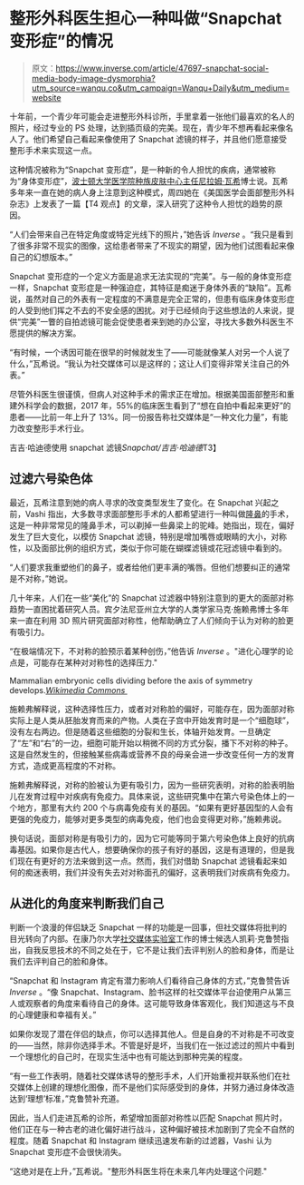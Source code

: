 # 整形外科医生担心一种叫做“Snapchat 变形症”的情况

> 原文：<https://www.inverse.com/article/47697-snapchat-social-media-body-image-dysmorphia?utm_source=wanqu.co&utm_campaign=Wanqu+Daily&utm_medium=website>

十年前，一个青少年可能会走进整形外科诊所，手里拿着一张他们最喜欢的名人的照片，经过专业的 PS 处理，达到插页级的完美。现在，青少年不想再看起来像名人了。他们希望自己看起来像使用了 Snapchat 滤镜的样子，并且他们愿意接受整形手术来实现这一点。

这种情况被称为“Snapchat 变形症”，是一种新的令人担忧的疾病，通常被称为“身体变形症”，[波士顿大学医学院种族皮肤中心主任尼拉姆·瓦希](http://www.bumc.bu.edu/derm/neelam-vashi-md/)博士说。瓦希多年来一直在她的病人身上注意到这种模式，周四她在《美国医学会面部整形外科杂志》上发表了一篇【T4 观点】的文章，深入研究了这种令人担忧的趋势的原因。

“人们会带来自己在特定角度或特定光线下的照片，”她告诉 *Inverse* 。“我只是看到了很多非常不现实的图像，这给患者带来了不现实的期望，因为他们试图看起来像自己的幻想版本。”

Snapchat 变形症的一个定义方面是追求无法实现的“完美”。与一般的身体变形症一样，Snapchat 变形症是一种强迫症，其特征是痴迷于身体外表的“缺陷”。瓦希说，虽然对自己的外表有一定程度的不满意是完全正常的，但患有临床身体变形症的人受到他们挥之不去的不安全感的困扰。对于已经倾向于这些想法的人来说，提供“完美”一瞥的自拍滤镜可能会促使患者来到她的办公室，寻找大多数外科医生不愿提供的解决方案。

“有时候，一个诱因可能在很早的时候就发生了——可能就像某人对另一个人说了什么，”瓦希说。“我认为社交媒体可以是这样的；这让人们变得非常关注自己的外表。”

尽管外科医生很谨慎，但病人对这种手术的需求正在增加。根据美国面部整形和重建外科学会的数据，2017 年，55%的临床医生看到了“想在自拍中看起来更好”的患者——比前一年上升了 13%。同一份报告称社交媒体是“一种文化力量”，有能力改变整形手术行业。



吉吉·哈迪德使用 snapchat 滤镜<cite class="hW6">Snapchat/吉吉·哈迪德</cite>T3】



## 过滤六号染色体

最近，瓦希注意到她的病人寻求的改变类型发生了变化。在 Snapchat 兴起之前，Vashi 指出，大多数寻求面部整形手术的人都希望进行一种叫做[隆鼻](https://www.inverse.com/article/34401-nose-job-rhinoplasty-body-dysmorphia-research)的手术，这是一种非常常见的隆鼻手术，可以剃掉一些鼻梁上的驼峰。她指出，现在，偏好发生了巨大变化，以模仿 Snapchat 滤镜，特别是增加嘴唇或眼睛的大小，对称性，以及面部比例的组织方式，类似于你可能在蝴蝶滤镜或花冠滤镜中看到的。

“人们要求我重塑他们的鼻子，或者给他们更丰满的嘴唇。但他们想要纠正的通常是不对称，”她说。

几十年来，人们在一些“美化”的 Snapchat 过滤器中特别注意到的更大的面部对称趋势一直困扰着研究人员。宾夕法尼亚州立大学的人类学家马克·施赖弗博士多年来一直在利用 3D 照片研究面部对称性，他帮助确立了人们倾向于认为对称的脸更有吸引力。

“在极端情况下，不对称的脸预示着某种创伤，”他告诉 *Inverse* 。"进化心理学的论点是，可能存在某种对对称性的选择压力."



Mammalian embryonic cells dividing before the axis of symmetry develops.<cite class="hW6">[Wikimedia Commons ](https://commons.wikimedia.org/wiki/File:Gray9.png)</cite>



施赖弗解释说，这种选择性压力，或者对对称脸的偏好，可能存在，因为面部对称实际上是人类从胚胎发育而来的产物。人类在子宫中开始发育时是一个“细胞球”，没有左右两边。但是随着这些细胞的分裂和生长，体轴开始发育。一旦确定了“左”和“右”的一边，细胞可能开始以稍微不同的方式分裂，播下不对称的种子。这是自然发生的，但接触某些病毒或营养不良的母亲会进一步改变任何一方的发育方式，造成更高程度的不对称。

施赖弗解释说，对称的脸被认为更有吸引力，因为一些研究表明，对称的脸表明胎儿在发育过程中对疾病有免疫力。具体来说，这些研究集中在第六号染色体上的一个地方，那里有大约 200 个与病毒免疫有关的基因。“如果有更好基因型的人会有更强的免疫力，能够对更多类型的病毒免疫，他们也会变得更对称，”施赖弗说。

换句话说，面部对称是有吸引力的，因为它可能等同于第六号染色体上良好的抗病毒基因。如果你是古代人，想要确保你的孩子有好的基因，这是有道理的，但是我们现在有更好的方法来做到这一点。然而，我们对借助 Snapchat 滤镜看起来如何的痴迷表明，我们并没有失去对对称面孔的偏好，这表明我们对疾病有免疫力。

## 从进化的角度来判断我们自己

判断一个浪漫的伴侣缺乏 Snapchat 一样的功能是一回事，但社交媒体将批判的目光转向了内部。在康乃尔大学[社交媒体实验室](http://sml.comm.cornell.edu)工作的博士候选人凯莉·克鲁赞指出，自我反思技术的不同之处在于，它不是让我们去评判别人的脸和身体，而是让我们去评判自己的脸和身体。

“Snapchat 和 Instagram 肯定有潜力影响人们看待自己身体的方式，”克鲁赞告诉 *Inverse* 。“像 Snapchat、Instagram、脸书这样的社交媒体平台迫使用户从第三人或观察者的角度来看待自己的身体。这可能导致身体客观化，我们知道这与不良的心理健康和幸福有关。”

如果你发现了潜在伴侣的缺点，你可以选择其他人。但是自身的不对称是不可改变的——当然，除非你选择手术。不管是好是坏，当我们在一张过滤过的照片中看到一个理想化的自己时，在现实生活中也有可能达到那种完美的程度。

“有一些工作表明，随着社交媒体诱导的整形手术，人们开始重视并联系他们在社交媒体上创建的理想化图像，而不是他们实际感受到的身体，并努力通过身体改造达到‘理想’标准，”克鲁赞补充道。

因此，当人们走进瓦希的诊所，希望增加面部对称性以匹配 Snapchat 照片时，他们正在与一种古老的进化偏好进行战斗，这种偏好被技术加剧到了完全不自然的程度。随着 Snapchat 和 Instagram 继续迅速发布新的过滤器，Vashi 认为 Snapchat 变形症不会很快消失。

“这绝对是在上升，”瓦希说。"整形外科医生将在未来几年内处理这个问题."